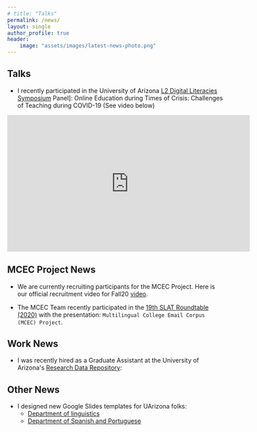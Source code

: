 ```yaml
---
# title: "Talks"
permalink: /news/
layout: single
author_profile: true
header:
    image: "assets/images/latest-news-photo.png"
---
```

[]() <!-- Quick hack to avoid title doubbling after title omission in header -->

## Talks

* I recently participated in the University of Arizona [L2 Digital Literacies Symposium](https://l2dl.arizona.edu/l2dl-2020-virtuals/) Panel]: Online Education during Times of Crisis: Challenges of Teaching during COVID-19 (See video below)

<iframe width="560" height="315" src="https://www.youtube.com/embed/ALHwoH_kl6s?start=1696" frameborder="0" allow="accelerometer; autoplay; clipboard-write; encrypted-media; gyroscope; picture-in-picture" allowfullscreen></iframe>

## MCEC Project News

* We are currently recruiting participants for the MCEC Project. Here is our official recruitment video for Fall20 [video](https://youtu.be/dlEBFWWBa-s).

* The MCEC Team recently participated in the [19th SLAT Roundtable (2020)](https://drive.google.com/file/d/1YSdjSG_MaH-GGvrqvXm4zI2gGb_yHfND/view) with the presentation: `Multilingual College Email Corpus (MCEC) Project`.

## Work News

* I was recently hired as a Graduate Assistant at the University of Arizona's [Research Data Repository](https://data.library.arizona.edu/redata):

## Other News

* I designed new Google Slides templates for UArizona folks:
    * [Department of linguistics](https://docs.google.com/presentation/d/1f6Cz6WzTyCxLlB48r4Ye_iqaTVLJ8ZwUOTNYpd2n4aE/edit#slide=id.g9c5bd022f8_0_10)
    * [Department of Spanish and Portuguese](https://docs.google.com/presentation/d/1CvVmYl2p7Xifx_HUxN3Xb6cdWQR4gZvabSxFp7p6VBI/edit#slide=id.g9c5bd021af_0_483)
